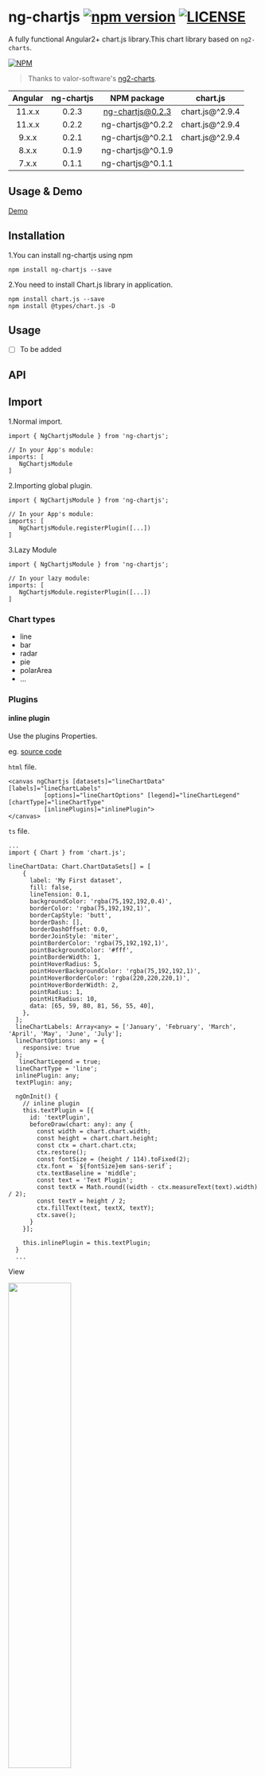# ng-chartjs [![npm version](https://badge.fury.io/js/ng-chartjs.svg)](https://badge.fury.io/js/ng-chartjs) [![LICENSE](https://img.shields.io/badge/license-Anti%20996-blue.svg)](https://github.com/996icu/996.ICU/blob/master/LICENSE)

A fully functional Angular2+ chart.js library.This chart library based on `ng2-charts`.

[![NPM](https://nodei.co/npm/ng-chartjs.png?downloads=true&downloadRank=true&stars=true)](https://nodei.co/npm/ng-chartjs/)

> Thanks to valor-software's [ng2-charts](https://github.com/valor-software/ng2-charts).

| Angular | ng-chartjs| NPM package | chart.js |
|  :---:  |   :---:   |   :---:     | :---: |
| 11.x.x   |   0.2.3   | ng-chartjs@0.2.3 | chart.js@^2.9.4 |
| 11.x.x   |   0.2.2   | ng-chartjs@^0.2.2 | chart.js@^2.9.4 |
| 9.x.x   |   0.2.1   | ng-chartjs@^0.2.1 | chart.js@^2.9.4 |
| 8.x.x   |   0.1.9   | ng-chartjs@^0.1.9 | |
| 7.x.x   |   0.1.1   | ng-chartjs@^0.1.1 | |

## Usage & Demo

[Demo](https://stackblitz.com/edit/angular-7eudux)

## Installation

1.You can install ng-chartjs using npm
```
npm install ng-chartjs --save
```
2.You need to install Chart.js library in application.
```
npm install chart.js --save
npm install @types/chart.js -D
```
## Usage

- [ ]	To be added

## API
## Import 

1.Normal import.
```
import { NgChartjsModule } from 'ng-chartjs';

// In your App's module:
imports: [
   NgChartjsModule
]
```
2.Importing global plugin.
```
import { NgChartjsModule } from 'ng-chartjs';

// In your App's module:
imports: [
   NgChartjsModule.registerPlugin([...])
]
```

3.Lazy Module

```
import { NgChartjsModule } from 'ng-chartjs';

// In your lazy module:
imports: [
   NgChartjsModule.registerPlugin([...])
]

```

### Chart types

- line
- bar
- radar
- pie
- polarArea
- ...

### Plugins
#### inline plugin
Use the plugins Properties.

eg. [source code](https://github.com/93Alliance/ng-chartjs/tree/master/src/app/plugin)

`html` file.
```
<canvas ngChartjs [datasets]="lineChartData" [labels]="lineChartLabels"
          [options]="lineChartOptions" [legend]="lineChartLegend" [chartType]="lineChartType"
          [inlinePlugins]="inlinePlugin">
</canvas>
```
`ts` file.

```
...
import { Chart } from 'chart.js';

lineChartData: Chart.ChartDataSets[] = [
    {
      label: 'My First dataset',
      fill: false,
      lineTension: 0.1,
      backgroundColor: 'rgba(75,192,192,0.4)',
      borderColor: 'rgba(75,192,192,1)',
      borderCapStyle: 'butt',
      borderDash: [],
      borderDashOffset: 0.0,
      borderJoinStyle: 'miter',
      pointBorderColor: 'rgba(75,192,192,1)',
      pointBackgroundColor: '#fff',
      pointBorderWidth: 1,
      pointHoverRadius: 5,
      pointHoverBackgroundColor: 'rgba(75,192,192,1)',
      pointHoverBorderColor: 'rgba(220,220,220,1)',
      pointHoverBorderWidth: 2,
      pointRadius: 1,
      pointHitRadius: 10,
      data: [65, 59, 80, 81, 56, 55, 40],
    },
  ];
  lineChartLabels: Array<any> = ['January', 'February', 'March', 'April', 'May', 'June', 'July'];
  lineChartOptions: any = {
    responsive: true
  };
   lineChartLegend = true;
  lineChartType = 'line';
  inlinePlugin: any;
  textPlugin: any;
  
  ngOnInit() {
    // inline plugin
    this.textPlugin = [{
      id: 'textPlugin',
      beforeDraw(chart: any): any {
        const width = chart.chart.width;
        const height = chart.chart.height;
        const ctx = chart.chart.ctx;
        ctx.restore();
        const fontSize = (height / 114).toFixed(2);
        ctx.font = `${fontSize}em sans-serif`;
        ctx.textBaseline = 'middle';
        const text = 'Text Plugin';
        const textX = Math.round((width - ctx.measureText(text).width) / 2);
        const textY = height / 2;
        ctx.fillText(text, textX, textY);
        ctx.save();
      }
    }];

    this.inlinePlugin = this.textPlugin;
  }
  ...
```
View

<img src="./src/assets/image/inline-plugin.png" width="50%" height="50%">

> The plugins properties  is an array of objects that allows multiple inline plugins to be used simultaneously.

#### global plugin

Using the registration API in `app.module.ts`.

eg. [source code](https://github.com/93Alliance/ng-chartjs/tree/master/src/app/global-plugin)

Customize global plugin.
```
export function horizonalLine(chartInstance) {
  const yScale = chartInstance.scales['y-axis-0'];
  const canvas = chartInstance.chart;
  const ctx = canvas.ctx;
  let index;
  let line;
  let style;
  let yValue;
  if (chartInstance.options.horizontalLine) {
    for (index = 0; index < chartInstance.options.horizontalLine.length; index++) {
      line = chartInstance.options.horizontalLine[index];

      if (!line.style) {
        style = 'rgba(169,169,169, .6)';
      } else {
        style = line.style;
      }

      if (line.y) {
        yValue = yScale.getPixelForValue(line.y);
      } else {
        yValue = 0;
      }

      ctx.lineWidth = 3;

      if (yValue) {
        ctx.beginPath();
        ctx.moveTo(0, yValue);
        ctx.lineTo(canvas.width, yValue);
        ctx.strokeStyle = style;
        ctx.stroke();
      }

      if (line.text) {
        ctx.fillStyle = style;
        ctx.fillText(line.text, 0, yValue + ctx.lineWidth);
      }
    }
    return;
  }
}

const horizonalLinePlugin = {
  beforeDraw: horizonalLine
};
```
Register global plugin

```
import { NgChartjsModule } from 'ng-chartjs';

// In your App's module:
imports: [
   NgChartjsModule.registerPlugin([horizonalLinePlugin])
]
```

`html` file.
```
 <canvas ngChartjs [datasets]="lineChartData" [labels]="lineChartLabels"
            [options]="lineChartOptions" [legend]="lineChartLegend" [chartType]="lineChartType">
</canvas>
```

`ts` file.
```
lineChartData: Array<any> = [
    {
      label: 'My First dataset',
      fill: false,
      lineTension: 0.1,
      backgroundColor: 'rgba(75,192,192,0.4)',
      borderColor: 'rgba(75,192,192,1)',
      borderCapStyle: 'butt',
      borderDash: [],
      borderDashOffset: 0.0,
      borderJoinStyle: 'miter',
      pointBorderColor: 'rgba(75,192,192,1)',
      pointBackgroundColor: '#fff',
      pointBorderWidth: 1,
      pointHoverRadius: 5,
      pointHoverBackgroundColor: 'rgba(75,192,192,1)',
      pointHoverBorderColor: 'rgba(220,220,220,1)',
      pointHoverBorderWidth: 2,
      pointRadius: 1,
      pointHitRadius: 10,
      data: [65, 59, 80, 81, 56, 55, 40],
    },
  ];
  lineChartLabels: Array<any> = ['January', 'February', 'March', 'April', 'May', 'June', 'July'];
  lineChartOptions: any = {
    responsive: true,
    horizontalLine: [{  // use custom global plugin
      y: 82,
      style: 'rgba(255, 0, 0, .4)',
      text: 'max'
    }, {
      y: 60,
      style: '#00ffff',
    }, {
      y: 44,
      text: 'min'
    }]
  };
  lineChartLegend = true;
  lineChartType = 'line';
```

View 

<img src="./src/assets/image/global-plugin.png" width="50%" height="50%">

**Import third-party plugin libraries.**

eg. [source code](https://github.com/93Alliance/ng-chartjs/tree/master/src/app/global-plugin)

```
import * as ChartAnnotation from 'chartjs-plugin-annotation';
const chartAnnotation = ChartAnnotation;
...

// In your App's module:
imports: [
   NgChartjsModule.registerPlugin([chartAnnotation])
]
```
Using the plugin directly within the options property.

```
options = {
	responsive: true,
	annotation: {  // use global plugin.
	      annotations: [
	      {
		  drawTime: 'afterDraw',
		  type: 'line',
		  mode: 'horizontal',
		  scaleID: 'y-axis-0',
		  value: 70,
		  borderColor: '#000000',
		  borderWidth: 2,
		  label: {
		    backgroundColor: 'red',
		    content: 'Target line',
		    enabled: true,
		    position: 'center',
		  }
		}
	      ]
	}
};
```
View

<img src="./src/assets/image/global-plugin-annotation.jpg" width="50%" height="50%">

> The parameter of registerPlugin function is an array of objects.
### Get chart.js instance

Set the id attribute of the element,then Get the chart.js object by id. [see source code](https://github.com/93Alliance/ng-chartjs/tree/master/src/app/reset-option)

`html` file

```
    <div style="position: relative; width: 600px;">
      <canvas id="testChart" ngChartjs [datasets]="lineChartData" [labels]="lineChartLabels"
      [options]="lineChartOptions" [legend]="lineChartLegend" [chartType]="lineChartType" [resetOption]="resetOption"></canvas>
    </div>
```
`ts` file

```
...
import { NgChartjsService } from 'ng-chartjs';
...
ngInit() {
    const chart: any = this.ngChartjsService.getChart('testChart');
    chart.options.scales.xAxes[0].ticks.display = false;
    chart.update();
}
...
```
### Get NgChartjs Directive instance

`html`
```
<canvas #ngChartjs="ngChartjs"></canvas>
```
`ts`
```
@ViewChild('ngChartjs', {static: true})
private readonly ngChartjs: NgChartjsDirective;
```

### Get random color

```
import { getColors } from 'ng-chartjs';
```
> generateColor, generateColors...
### Properties

Property  | Type | Explanation
---|---|---
data | Array<number[]> | number[] |  set of points of the chart, it should be `Array<number[]> `only for `line`, `bar` and `radar`, otherwise `number[]`
datasets | Array<{data: Array<number[]> | number[], label: string}> |  `data` see about, the `label` for the dataset which appears in the legend and tooltips
labels | ?Array<any> |  x axis labels. It's necessary for charts: `line`, `bar` and `radar`. And just labels (on hover) for charts: `polarArea`, `pie` and `doughnut`
chartType | ?string |  indicates the type of charts, it can be: `line`, `bar`, `radar`, `pie`, `polarArea`, `doughnut`
options | ?any |   chart options (as from [Chart.js documentation](http://www.chartjs.org/docs/))
colors | ?Array<any> |  data colors, will use default and|or random colors if not specified (see below)
legend | ?boolean=false | if true show legend below the chart, otherwise not be shown
inlinePlugins |  any[] | Chart.js inline plugin. [Chart.js Plugins](https://www.chartjs.org/docs/latest/developers/plugins.html), [Other Reference](https://www.wikiod.com/w/Chart.JS_Plugins)
adding | `{ labels: any[], data: any[][] }` |  You can add new data and update chart. It needs to be reassigned to trigger.
removing | `{orientation: string}` |  You can delete the latest or oldest  data.It needs to be reassigned to trigger
resetOption | any | Reset options can trigger update chart
noZone | boolean | Default value is `true`, if enabled it, it will protected from zone effects and improve performance.

### Method

- chart -- Get chartjs instance
- update -- Update chartjs
- addData -- Dynamically add data to chart
	Parameter: `labels` and `data`
- remove -- Dynamically remove data to chart
	Parameter: `oldest` or `latest`

### Events

- **chartClick** : fires when click on a chart has occurred, returns information regarding active points and labels
- **chartHover** : fires when mousemove (hover) on a chart has occurred, returns information regarding active points and labels

## License

The MIT License (see the [LICENSE](https://github.com/93Alliance/ng-chartjs/blob/master/License) file for the full text)
